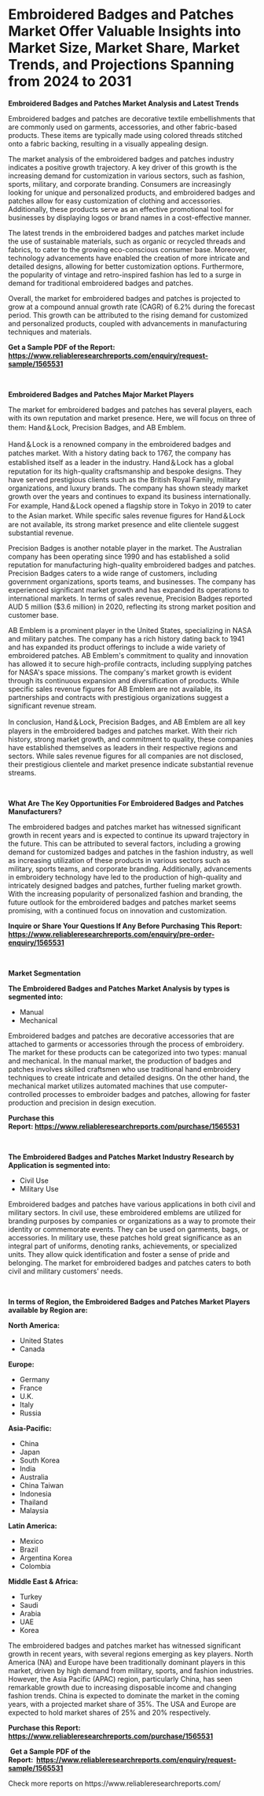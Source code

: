 <p><h1>Embroidered Badges and Patches Market Offer Valuable Insights into Market Size, Market Share, Market Trends, and Projections Spanning from 2024 to 2031</h1></p><p><strong>Embroidered Badges and Patches Market Analysis and Latest Trends</strong></p>
<p><p>Embroidered badges and patches are decorative textile embellishments that are commonly used on garments, accessories, and other fabric-based products. These items are typically made using colored threads stitched onto a fabric backing, resulting in a visually appealing design.</p><p>The market analysis of the embroidered badges and patches industry indicates a positive growth trajectory. A key driver of this growth is the increasing demand for customization in various sectors, such as fashion, sports, military, and corporate branding. Consumers are increasingly looking for unique and personalized products, and embroidered badges and patches allow for easy customization of clothing and accessories. Additionally, these products serve as an effective promotional tool for businesses by displaying logos or brand names in a cost-effective manner.</p><p>The latest trends in the embroidered badges and patches market include the use of sustainable materials, such as organic or recycled threads and fabrics, to cater to the growing eco-conscious consumer base. Moreover, technology advancements have enabled the creation of more intricate and detailed designs, allowing for better customization options. Furthermore, the popularity of vintage and retro-inspired fashion has led to a surge in demand for traditional embroidered badges and patches.</p><p>Overall, the market for embroidered badges and patches is projected to grow at a compound annual growth rate (CAGR) of 6.2% during the forecast period. This growth can be attributed to the rising demand for customized and personalized products, coupled with advancements in manufacturing techniques and materials.</p></p>
<p><strong>Get a Sample PDF of the Report:&nbsp; <a href="https://www.reliableresearchreports.com/enquiry/request-sample/1565531">https://www.reliableresearchreports.com/enquiry/request-sample/1565531</a></strong></p>
<p>&nbsp;</p>
<p><strong>Embroidered Badges and Patches Major Market Players</strong></p>
<p><p>The market for embroidered badges and patches has several players, each with its own reputation and market presence. Here, we will focus on three of them: Hand＆Lock, Precision Badges, and AB Emblem.</p><p>Hand＆Lock is a renowned company in the embroidered badges and patches market. With a history dating back to 1767, the company has established itself as a leader in the industry. Hand＆Lock has a global reputation for its high-quality craftsmanship and bespoke designs. They have served prestigious clients such as the British Royal Family, military organizations, and luxury brands. The company has shown steady market growth over the years and continues to expand its business internationally. For example, Hand＆Lock opened a flagship store in Tokyo in 2019 to cater to the Asian market. While specific sales revenue figures for Hand＆Lock are not available, its strong market presence and elite clientele suggest substantial revenue.</p><p>Precision Badges is another notable player in the market. The Australian company has been operating since 1990 and has established a solid reputation for manufacturing high-quality embroidered badges and patches. Precision Badges caters to a wide range of customers, including government organizations, sports teams, and businesses. The company has experienced significant market growth and has expanded its operations to international markets. In terms of sales revenue, Precision Badges reported AUD 5 million ($3.6 million) in 2020, reflecting its strong market position and customer base.</p><p>AB Emblem is a prominent player in the United States, specializing in NASA and military patches. The company has a rich history dating back to 1941 and has expanded its product offerings to include a wide variety of embroidered patches. AB Emblem's commitment to quality and innovation has allowed it to secure high-profile contracts, including supplying patches for NASA's space missions. The company's market growth is evident through its continuous expansion and diversification of products. While specific sales revenue figures for AB Emblem are not available, its partnerships and contracts with prestigious organizations suggest a significant revenue stream.</p><p>In conclusion, Hand＆Lock, Precision Badges, and AB Emblem are all key players in the embroidered badges and patches market. With their rich history, strong market growth, and commitment to quality, these companies have established themselves as leaders in their respective regions and sectors. While sales revenue figures for all companies are not disclosed, their prestigious clientele and market presence indicate substantial revenue streams.</p></p>
<p>&nbsp;</p>
<p><strong>What Are The Key Opportunities For Embroidered Badges and Patches Manufacturers?</strong></p>
<p><p>The embroidered badges and patches market has witnessed significant growth in recent years and is expected to continue its upward trajectory in the future. This can be attributed to several factors, including a growing demand for customized badges and patches in the fashion industry, as well as increasing utilization of these products in various sectors such as military, sports teams, and corporate branding. Additionally, advancements in embroidery technology have led to the production of high-quality and intricately designed badges and patches, further fueling market growth. With the increasing popularity of personalized fashion and branding, the future outlook for the embroidered badges and patches market seems promising, with a continued focus on innovation and customization.</p></p>
<p><strong>Inquire or Share Your Questions If Any Before Purchasing This Report: <a href="https://www.reliableresearchreports.com/enquiry/pre-order-enquiry/1565531">https://www.reliableresearchreports.com/enquiry/pre-order-enquiry/1565531</a></strong></p>
<p>&nbsp;</p>
<p><strong>Market Segmentation</strong></p>
<p><strong>The Embroidered Badges and Patches Market Analysis by types is segmented into:</strong></p>
<p><ul><li>Manual</li><li>Mechanical</li></ul></p>
<p><p>Embroidered badges and patches are decorative accessories that are attached to garments or accessories through the process of embroidery. The market for these products can be categorized into two types: manual and mechanical. In the manual market, the production of badges and patches involves skilled craftsmen who use traditional hand embroidery techniques to create intricate and detailed designs. On the other hand, the mechanical market utilizes automated machines that use computer-controlled processes to embroider badges and patches, allowing for faster production and precision in design execution.</p></p>
<p><strong>Purchase this Report:&nbsp;<a href="https://www.reliableresearchreports.com/purchase/1565531">https://www.reliableresearchreports.com/purchase/1565531</a></strong></p>
<p>&nbsp;</p>
<p><strong>The Embroidered Badges and Patches Market Industry Research by Application is segmented into:</strong></p>
<p><ul><li>Civil Use</li><li>Military Use</li></ul></p>
<p><p>Embroidered badges and patches have various applications in both civil and military sectors. In civil use, these embroidered emblems are utilized for branding purposes by companies or organizations as a way to promote their identity or commemorate events. They can be used on garments, bags, or accessories. In military use, these patches hold great significance as an integral part of uniforms, denoting ranks, achievements, or specialized units. They allow quick identification and foster a sense of pride and belonging. The market for embroidered badges and patches caters to both civil and military customers' needs.</p></p>
<p>&nbsp;</p>
<p><strong>In terms of Region, the Embroidered Badges and Patches Market Players available by Region are:</strong></p>
<p>
    <p> <strong> North America: </strong>
        <ul>
            <li>United States</li>
            <li>Canada</li>
        </ul>
        </p> 
    <p> <strong> Europe: </strong>
        <ul>
            <li>Germany</li>
            <li>France</li>
            <li>U.K.</li>
            <li>Italy</li>
            <li>Russia</li>
        </ul>
        </p> 
    <p> <strong> Asia-Pacific: </strong>
        <ul>
            <li>China</li>
            <li>Japan</li>
            <li>South Korea</li>
            <li>India</li>
            <li>Australia</li>
            <li>China Taiwan</li>
            <li>Indonesia</li>
            <li>Thailand</li>
            <li>Malaysia</li>
        </ul>
        </p> 
    <p> <strong> Latin America: </strong>
        <ul>
            <li>Mexico</li>
            <li>Brazil</li>
            <li>Argentina Korea</li>
            <li>Colombia</li>
        </ul>
        </p> 
    <p> <strong> Middle East & Africa: </strong>
        <ul>
            <li>Turkey</li>
            <li>Saudi</li>
            <li>Arabia</li>
            <li>UAE</li>
            <li>Korea</li>
        </ul>
    </p>
    </p>
<p><p>The embroidered badges and patches market has witnessed significant growth in recent years, with several regions emerging as key players. North America (NA) and Europe have been traditionally dominant players in this market, driven by high demand from military, sports, and fashion industries. However, the Asia Pacific (APAC) region, particularly China, has seen remarkable growth due to increasing disposable income and changing fashion trends. China is expected to dominate the market in the coming years, with a projected market share of 35%. The USA and Europe are expected to hold market shares of 25% and 20% respectively.</p></p>
<p><strong>Purchase this Report: <a href="https://www.reliableresearchreports.com/purchase/1565531">https://www.reliableresearchreports.com/purchase/1565531</a></strong></p>
<p>&nbsp;<strong>Get a Sample PDF of the Report:&nbsp;&nbsp;<a href="https://www.reliableresearchreports.com/enquiry/request-sample/1565531">https://www.reliableresearchreports.com/enquiry/request-sample/1565531</a></strong></p>
<p><strong></strong></p>
<p>Check more reports on https://www.reliableresearchreports.com/</p>